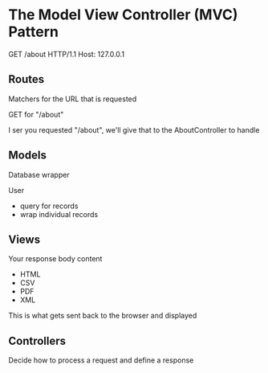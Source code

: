 # The Model View Controller (MVC) Pattern

GET /about HTTP/1.1
Host: 127.0.0.1

## Routes

Matchers for the URL that is requested

GET for "/about"

I ser you requested "/about", we'll give that to the AboutController to handle

## Models

Database wrapper

User

- query for records
- wrap individual records

## Views

Your response body content

- HTML
- CSV
- PDF
- XML

This is what gets sent back to the browser and displayed

## Controllers

Decide how to process a request and define a response
